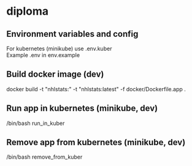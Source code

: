 # diploma
## Environment variables and config
For kubernetes (minikube) use .env.kuber  
Example .env in env.example  

## Build docker image (dev)
docker build -t "nhlstats:<version>" -t "nhlstats:latest" -f docker/Dockerfile.app .

## Run app in kubernetes (minikube, dev)
/bin/bash run_in_kuber

## Remove app from kubernetes (minikube, dev)
/bin/bash remove_from_kuber
